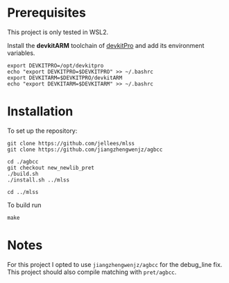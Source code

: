 # Prerequisites

This project is only tested in WSL2.

Install the **devkitARM** toolchain of [devkitPro](https://devkitpro.org/wiki/Getting_Started) and add its environment variables.

	export DEVKITPRO=/opt/devkitpro
	echo "export DEVKITPRO=$DEVKITPRO" >> ~/.bashrc
	export DEVKITARM=$DEVKITPRO/devkitARM
	echo "export DEVKITARM=$DEVKITARM" >> ~/.bashrc

# Installation

To set up the repository:

	git clone https://github.com/jellees/mlss
	git clone https://github.com/jiangzhengwenjz/agbcc

	cd ./agbcc
    git checkout new_newlib_pret
	./build.sh
	./install.sh ../mlss

	cd ../mlss

To build run

    make

# Notes

For this project I opted to use `jiangzhengwenjz/agbcc` for the debug_line fix. This project should also compile matching with `pret/agbcc`.